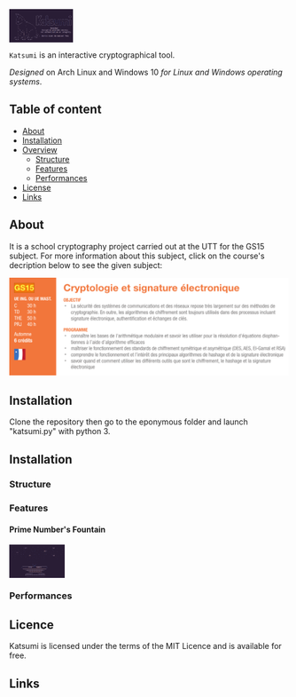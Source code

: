<a>
    <img src="images/Katsumi.png" alt="Katsumi logo" title="katsumi" align="center" height="60" />
</a>

`Katsumi` is an interactive cryptographical tool.

*Designed* on Arch Linux and Windows 10 *for Linux and Windows operating systems*.

## Table of content

- [About](#About)
- [Installation](#Installation)
- [Overview](#Performance)
    - [Structure](#Structure)
    - [Features](#Features)
    - [Performances](#Performances)
- [License](#License)
- [Links](#Links)
## About
It is a school cryptography project carried out at the UTT for the GS15 subject. For more information about this subject, click on the course's decription below to see the given subject:

<a href="/pdfs/Projet.pdf" class="image fit"><img src="images/GS15.png" alt=""></a>

## Installation
Clone the repository then go to the eponymous folder and launch "katsumi.py" with python 3.

## Installation

### Structure

### Features

#### Prime Number's Fountain
<a>
    <img src="images/PrimeFount.png" alt="Fount" title="Prime Number's Fountain" align="center" height="60" />
</a>

### Performances

## Licence
Katsumi is licensed under the terms of the MIT Licence 
and is available for free.

## Links